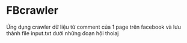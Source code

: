# FBcrawler
Ứng dụng crawler dữ liệu từ comment của 1 page trên facebook và lưu thành file input.txt dưới những đoạn hội thoiaj

